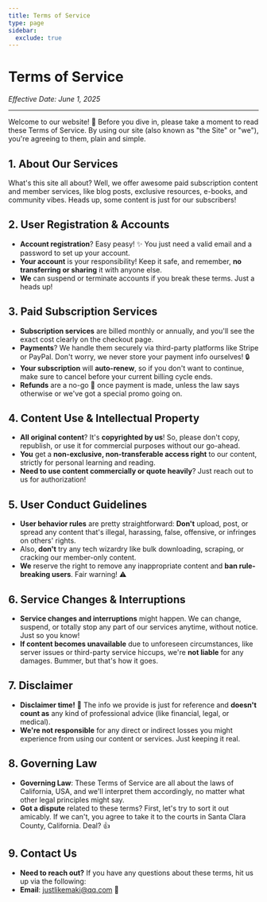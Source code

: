 ```yaml
---
title: Terms of Service
type: page
sidebar:
  exclude: true
---
```

# Terms of Service

*Effective Date: June 1, 2025*

---

Welcome to our website! 👋 Before you dive in, please take a moment to read these Terms of Service. By using our site (also known as "the Site" or "we"), you're agreeing to them, plain and simple.

## 1. About Our Services
What's this site all about? Well, we offer awesome paid subscription content and member services, like blog posts, exclusive resources, e-books, and community vibes. Heads up, some content is just for our subscribers!

## 2. User Registration & Accounts
*   **Account registration**? Easy peasy! ✨ You just need a valid email and a password to set up your account.
*   **Your account** is your responsibility! Keep it safe, and remember, **no transferring or sharing** it with anyone else.
*   **We** can suspend or terminate accounts if you break these terms. Just a heads up!

## 3. Paid Subscription Services
*   **Subscription services** are billed monthly or annually, and you'll see the exact cost clearly on the checkout page.
*   **Payments**? We handle them securely via third-party platforms like Stripe or PayPal. Don't worry, we never store your payment info ourselves! 🔒
*   **Your subscription** will **auto-renew**, so if you don't want to continue, make sure to cancel before your current billing cycle ends.
*   **Refunds** are a no-go 🚫 once payment is made, unless the law says otherwise or we've got a special promo going on.

## 4. Content Use & Intellectual Property
*   **All original content**? It's **copyrighted by us**! So, please don't copy, republish, or use it for commercial purposes without our go-ahead.
*   **You** get a **non-exclusive, non-transferable access right** to our content, strictly for personal learning and reading.
*   **Need to use content commercially or quote heavily**? Just reach out to us for authorization!

## 5. User Conduct Guidelines
*   **User behavior rules** are pretty straightforward: **Don't** upload, post, or spread any content that's illegal, harassing, false, offensive, or infringes on others' rights.
*   Also, **don't** try any tech wizardry like bulk downloading, scraping, or cracking our member-only content.
*   **We** reserve the right to remove any inappropriate content and **ban rule-breaking users**. Fair warning! ⚠️

## 6. Service Changes & Interruptions
*   **Service changes and interruptions** might happen. We can change, suspend, or totally stop any part of our services anytime, without notice. Just so you know!
*   **If content becomes unavailable** due to unforeseen circumstances, like server issues or third-party service hiccups, we're **not liable** for any damages. Bummer, but that's how it goes.

## 7. Disclaimer
*   **Disclaimer time!** 🚨 The info we provide is just for reference and **doesn't count as** any kind of professional advice (like financial, legal, or medical).
*   **We're not responsible** for any direct or indirect losses you might experience from using our content or services. Just keeping it real.

## 8. Governing Law
*   **Governing Law**: These Terms of Service are all about the laws of California, USA, and we'll interpret them accordingly, no matter what other legal principles might say.
*   **Got a dispute** related to these terms? First, let's try to sort it out amicably. If we can't, you agree to take it to the courts in Santa Clara County, California. Deal? 👍

## 9. Contact Us
*   **Need to reach out?** If you have any questions about these terms, hit us up via the following:
*   **Email**: [justlikemaki@qq.com](mailto:justlikemaki@qq.com) 📩